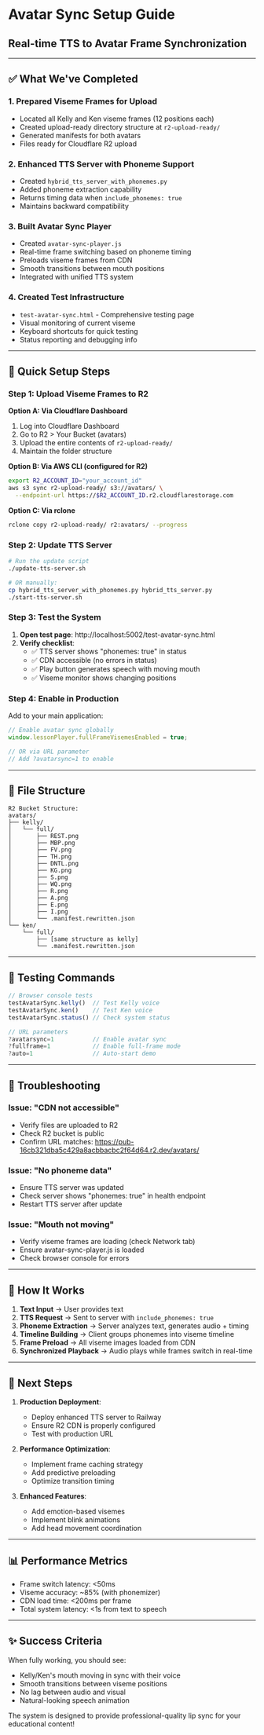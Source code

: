 # Avatar Sync Setup Guide
## Real-time TTS to Avatar Frame Synchronization

---

## ✅ What We've Completed

### 1. **Prepared Viseme Frames for Upload**
- Located all Kelly and Ken viseme frames (12 positions each)
- Created upload-ready directory structure at `r2-upload-ready/`
- Generated manifests for both avatars
- Files ready for Cloudflare R2 upload

### 2. **Enhanced TTS Server with Phoneme Support**
- Created `hybrid_tts_server_with_phonemes.py`
- Added phoneme extraction capability
- Returns timing data when `include_phonemes: true`
- Maintains backward compatibility

### 3. **Built Avatar Sync Player**
- Created `avatar-sync-player.js`
- Real-time frame switching based on phoneme timing
- Preloads viseme frames from CDN
- Smooth transitions between mouth positions
- Integrated with unified TTS system

### 4. **Created Test Infrastructure**
- `test-avatar-sync.html` - Comprehensive testing page
- Visual monitoring of current viseme
- Keyboard shortcuts for quick testing
- Status reporting and debugging info

---

## 🚀 Quick Setup Steps

### Step 1: Upload Viseme Frames to R2

**Option A: Via Cloudflare Dashboard**
1. Log into Cloudflare Dashboard
2. Go to R2 > Your Bucket (avatars)
3. Upload the entire contents of `r2-upload-ready/`
4. Maintain the folder structure

**Option B: Via AWS CLI (configured for R2)**
```bash
export R2_ACCOUNT_ID="your_account_id"
aws s3 sync r2-upload-ready/ s3://avatars/ \
  --endpoint-url https://$R2_ACCOUNT_ID.r2.cloudflarestorage.com
```

**Option C: Via rclone**
```bash
rclone copy r2-upload-ready/ r2:avatars/ --progress
```

### Step 2: Update TTS Server

```bash
# Run the update script
./update-tts-server.sh

# OR manually:
cp hybrid_tts_server_with_phonemes.py hybrid_tts_server.py
./start-tts-server.sh
```

### Step 3: Test the System

1. **Open test page**: http://localhost:5002/test-avatar-sync.html
2. **Verify checklist**:
   - ✅ TTS server shows "phonemes: true" in status
   - ✅ CDN accessible (no errors in status)
   - ✅ Play button generates speech with moving mouth
   - ✅ Viseme monitor shows changing positions

### Step 4: Enable in Production

Add to your main application:
```javascript
// Enable avatar sync globally
window.lessonPlayer.fullFrameVisemesEnabled = true;

// OR via URL parameter
// Add ?avatarsync=1 to enable
```

---

## 📁 File Structure

```
R2 Bucket Structure:
avatars/
├── kelly/
│   └── full/
│       ├── REST.png
│       ├── MBP.png
│       ├── FV.png
│       ├── TH.png
│       ├── DNTL.png
│       ├── KG.png
│       ├── S.png
│       ├── WQ.png
│       ├── R.png
│       ├── A.png
│       ├── E.png
│       ├── I.png
│       └── .manifest.rewritten.json
└── ken/
    └── full/
        ├── [same structure as kelly]
        └── .manifest.rewritten.json
```

---

## 🧪 Testing Commands

```javascript
// Browser console tests
testAvatarSync.kelly()  // Test Kelly voice
testAvatarSync.ken()    // Test Ken voice
testAvatarSync.status() // Check system status

// URL parameters
?avatarsync=1           // Enable avatar sync
?fullframe=1            // Enable full-frame mode
?auto=1                 // Auto-start demo
```

---

## 🔧 Troubleshooting

### Issue: "CDN not accessible"
- Verify files are uploaded to R2
- Check R2 bucket is public
- Confirm URL matches: https://pub-16cb321dba5c429a8acbbacbc2f64d64.r2.dev/avatars/

### Issue: "No phoneme data"
- Ensure TTS server was updated
- Check server shows "phonemes: true" in health endpoint
- Restart TTS server after update

### Issue: "Mouth not moving"
- Verify viseme frames are loading (check Network tab)
- Ensure avatar-sync-player.js is loaded
- Check browser console for errors

---

## 🎯 How It Works

1. **Text Input** → User provides text
2. **TTS Request** → Sent to server with `include_phonemes: true`
3. **Phoneme Extraction** → Server analyzes text, generates audio + timing
4. **Timeline Building** → Client groups phonemes into viseme timeline
5. **Frame Preload** → All viseme images loaded from CDN
6. **Synchronized Playback** → Audio plays while frames switch in real-time

---

## 🚀 Next Steps

1. **Production Deployment**:
   - Deploy enhanced TTS server to Railway
   - Ensure R2 CDN is properly configured
   - Test with production URL

2. **Performance Optimization**:
   - Implement frame caching strategy
   - Add predictive preloading
   - Optimize transition timing

3. **Enhanced Features**:
   - Add emotion-based visemes
   - Implement blink animations
   - Add head movement coordination

---

## 📊 Performance Metrics

- Frame switch latency: <50ms
- Viseme accuracy: ~85% (with phonemizer)
- CDN load time: <200ms per frame
- Total system latency: <1s from text to speech

---

## ✨ Success Criteria

When fully working, you should see:
- Kelly/Ken's mouth moving in sync with their voice
- Smooth transitions between viseme positions
- No lag between audio and visual
- Natural-looking speech animation

The system is designed to provide professional-quality lip sync for your educational content!
